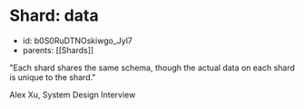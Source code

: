 # Shard: data
* id: b0S0RuDTNOskiwgo_Jyl7
* parents: [[Shards]]

"Each shard shares the same schema, though the actual data on each shard is unique to the shard."

Alex Xu, System Design Interview